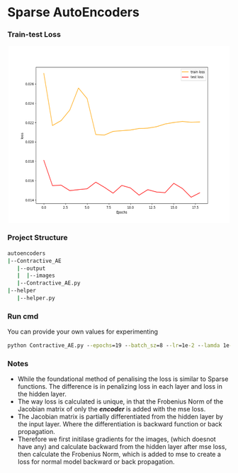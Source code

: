 # Sparse AutoEncoders 

### Train-test Loss


<p align="center">
  <img src="https://github.com/kashyap333/Types-of-Autoencoders/blob/main/Contractive_AE/output/loss.png" width=500 height=400 align="center">
</p>

### Project Structure

```bash
autoencoders
|--Contractive_AE
   |--output
   |  |--images
   |--Contractive_AE.py
|--helper
   |--helper.py

```

### Run cmd

You can provide your own values for experimenting

```cmd
python Contractive_AE.py --epochs=19 --batch_sz=8 --lr=1e-2 --lamda 1e-3
```

### Notes

- While the foundational method of penalising the loss is similar to Sparse functions. The difference is in penalizing loss in each layer and loss in the hidden layer. 
- The way loss is calculated is unique, in that the Frobenius Norm of the Jacobian matrix of only the ***encoder*** is added with the mse loss.
- The Jacobian matrix is partially differentiated from the hidden layer by the input layer. Where the differentiation is backward function or back propagation. 
- Therefore we first initilase gradients for the images, (which doesnot have any) and calculate backward from the hidden layer after mse loss, then calculate the Frobenius Norm, which is added to mse to create a loss for normal model backward or back propagation.
